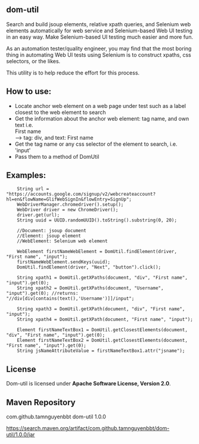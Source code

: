 ## dom-util
Search and build jsoup elements, relative xpath queries, and Selenium web elements automatically for web service and Selenium-based Web UI testing in an easy way. Make Selenium-based UI testing much easier and more fun.

As an automation tester/quality engineer, you may find that the most boring thing in automating Web UI tests using Selenium is to construct xpaths, css selectors, or the likes.

This utility is to help reduce the effort for this process.

## How to use:
 - Locate anchor web element on a web page under test such as a label closest to the web element to search
 - Get the information about the anchor web element: tag name, and own text
    i.e. <div jsname="YRMmle" class="AxOyFc snByac" aria-hidden="true">First name</div> --> tag: div, and text: First name
 - Get the tag name or any css selector of the element to search, i.e. 'input'
 - Pass them to a method of DomUtil

## Examples:

        String url = "https://accounts.google.com/signup/v2/webcreateaccount?hl=en&flowName=GlifWebSignIn&flowEntry=SignUp";
        WebDriverManager.chromedriver().setup();
        WebDriver driver = new ChromeDriver();
        driver.get(url);
        String uuid = UUID.randomUUID().toString().substring(0, 20);

        //Document: jsoup document
        //Element: jsoup element
        //WebElement: Selenium web element
        
        WebElement firstNameWebElement = DomUtil.findElement(driver, "First name", "input"); 
        firstNameWebElement.sendKeys(uuid);      
        DomUtil.findElement(driver, "Next", "button").click();
        
        String xpath1 = DomUtil.getXPaths(document, "div", "First name", "input").get(0);
        String xpath2 = DomUtil.getXPaths(document, "Username", "input").get(0); //returns: "//div[div[contains(text(),'Username')]]/input";
        
        String xpath3 = DomUtil.getXPath(document, "div", "First name", "input");
        String xpath4 = DomUtil.getXPath(document, "First name", "input");
        
        Element firstNameTextBox1 = DomUtil.getClosestElements(document, "div", "First name", "input").get(0);
        Element firstNameTextBox2 = DomUtil.getClosestElements(document, "First name", "input").get(0);
        String jsNameAttributeValue = firstNameTextBox1.attr("jsname");
        
## License
Dom-util is licensed under **Apache Software License, Version 2.0**.

## Maven Repository

<dependency>
  <groupId>com.github.tamnguyenbbt</groupId>
  <artifactId>dom-util</artifactId>
  <version>1.0.0</version>
</dependency>

https://search.maven.org/artifact/com.github.tamnguyenbbt/dom-util/1.0.0/jar
